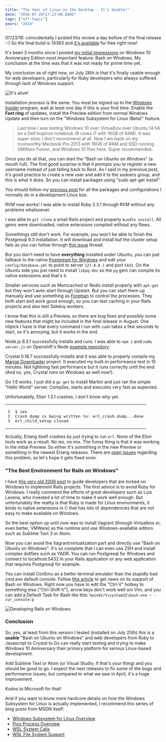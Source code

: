 ```yaml
---
title: "The Year of Linux on the Desktop - It's Usable!"
date: "2016-07-26T17:13:00.000Z"
tags: ["off-topic"]
years: "2016"
---
```


<p></p>
<p>07/23/16: coincidentally I posted this review a day before of the final release :-) So the final build is 14393 and <a href="http://arstechnica.com/information-technology/2016/07/windows-10-anniversary-update-is-ready-to-go-and-free-for-just-a-few-more-days/">it's available</a> for free right now!</p>
<p>It's been 3 months since I posted <a href="http://www.akitaonrails.com/2016/04/12/the-year-of-linux-on-the-desktop-by-microsoft">my initial impressions</a> on Windows 10 Anniversary Edition most important feature: Bash on Windows. My conclusion at the time was that it was not ready for prime time yet.</p>
<p>My conclusion as of right now, on July 26th is that it's finally usable enough for web developers, particularly for Ruby developers who always suffered through lack of Windows support.</p>
<p><img src="https://d7v6meks67904.cloudfront.net/assets/image_asset/image/543/big_Screen_Shot_2016-07-26_at_13.28.48.png" srcset="https://d7v6meks67904.cloudfront.net/assets/image_asset/image/543/Screen_Shot_2016-07-26_at_13.28.48.png 2x" alt="It's alive!"></p>
<p></p>
<p></p>
<p>Installation process is the same. You must be signed up to the <a href="https://www.howtogeek.com/249966/how-to-install-and-use-the-linux-bash-shell-on-windows-10/">Windows Insider</a> program, wait at least one day if this is your first time. Enable the <strong>Fast ring</strong> of updates, install the Preview edition from normal Windows Update and then turn on the "Windows Subsystem for Linux (Beta)" feature.</p>
<blockquote>
  <p>Last time I was testing Windows 10 over Virtualbox over Ubuntu 14.04 on a Dell Inspiron notebook (8 cores i7 with 16GB of RAM). It was super slow, I don't recommend at all. Now I am back on my trustworthy Macbook Pro 2013 with 16GB of RAM and SSD running VMWare Fusion, and Windows 10 flies here. Super recommended.</p>
</blockquote>
<p>Once you do all that, you can start the "Bash on Ubuntu on Windows" (a mouth full). The first good surprise is that it prompts you to register a new username instead of just falling back to Root. As I said in my previous post, it's good practice to create a new user and add it to the sudoers group, and this is what it does. So you can install packages using "sudo apt-get install".</p>
<p>You should follow my <a href="https://www.akitaonrails.com/2016/04/12/the-year-of-linux-on-the-desktop-by-microsoft">previous post</a> for all the packages and configurations I normally do in a development Linux box.</p>
<p>RVM now works! I was able to install Ruby 2.3.1 through RVM without any problems whatsoever.</p>
<p>I was able to <code>git clone</code> a small Rails project and properly <code>bundle install</code>. All gems were downloaded, native extensions compiled without any flaws.</p>
<p>Somethings still don't work. For example, you won't be able to finish the Postgresql 9.3 installation. It will download and install but the cluster setup fails as you can follow through <a href="https://github.com/Microsoft/BashOnWindows/issues/61">this issue</a> thread.</p>
<p>But you don't need to have <strong>everything</strong> installed under Ubuntu, you can just fallback to the native <a href="https://www.postgresql.org/download/windows/">Postgresql for Windows</a> and edit your <code>config/database.yml</code> to point to server <code>127.0.0.1</code> and port <code>5432</code>. On the Ubuntu side you just need to install <code>libpq-dev</code> so the <code>pg</code> gem can compile its native extensions and that's it.</p>
<p>Smaller services such as Memcached or Redis install properly with <code>apt-get</code> but they won't auto-start through Upstart. But you can start them up manually and use something as <a href="https://github.com/ddollar/foreman">Foreman</a> to control the processes. They both start and work good enough, so you can test caching in your Rails projects and also test Sidekiq workers.</p>
<p>I know that this is still a Preview, so there are bug fixes and possibly some new features that might be included in the final release in August. One nitpick I have is that every command I run with <code>sudo</code> takes a few seconds to start, so it's annoying, but it works in the end.</p>
<p>Node.js 6.3.1 successfully installs and runs. I was able to <code>npm i</code> and <code>node server.js</code> on Openshift's Node <a href="https://github.com/openshift/nodejs-ex">example repository</a>.</p>
<p>Crystal 0.18.7 successfully installs and it was able to properly compile my <a href="https://github.com/akitaonrails/cr_manga_downloadr">Manga Downloader</a> project. It executed my built-in performance test in 15 minutes. Not lightning fast performance but it runs correctly until the end. (And so, yes, Crystal runs on Windows as well now!).</p>
<p>Go 1.6 works. I just did a <code>go get</code> to install Martini and just ran the simple "Hello World" server. Compiles, starts and executes very fast as expected.</p>
<p>Unfortunatelly, Elixir 1.3.1 crashes, I don't know why yet.</p>
<table class="CodeRay">
  <tbody>
    <tr>
      <td class="line_numbers" title="click to toggle" onclick="with (this.firstChild.style) { display = (display == '') ? 'none' : '' }"><pre>1<tt>
</tt>2<tt>
</tt>3<tt>
</tt></pre>
      </td>
      <td class="code"><pre ondblclick="with (this.style) { overflow = (overflow == 'auto' || overflow == '') ? 'visible' : 'auto' }">$ iex<tt>
</tt>Crash dump is being written to: erl_crash.dump...done<tt>
</tt>erl_child_setup closed<tt>
</tt></pre>
      </td>
    </tr>
  </tbody>
</table>
<p>Actually, Erlang itself crashes by just trying to run <code>erl</code>. None of the Elixir tools work as a result. No iex, no mix. The funny thing is that it was working in the initial Preview. So either it's something in the new Preview or something in the newest Erlang releases. There are <a href="https://github.com/Microsoft/BashOnWindows/issues?utf8=%E2%9C%93&amp;q=is%3Aissue%20elixir">open issues</a> regarding this problem, so let's hope it gets fixed soon.</p>
<p><a name="best-windows-dev-env"></a></p>
<h3>"The Best Environment for Rails on Windows"</h3>
<p>I have <a href="https://www.akitaonrails.com/2009/1/13/the-best-environment-for-rails-on-windows">this very old 2009 post</a> to guide developers that are locked on Windows to implement Rails projects. The first advice is to avoid Ruby for Windows. I really commend the efforts of great developers such as Luis Lavena, who invested a lot of time to make it work well enough. But unfortunately the reality is that Ruby is made for Linux environments, it binds to native extensions in C that has lots of dependencies that are not easy to make available on Windows.</p>
<p>So the best option up until now was to install Vagrant (through Virtualbox or, even better, VMWare) as the runtime and use Windows-available editors such as Sublime Text 3 or Atom.</p>
<p>Now you can avoid the Vagrant/virtualization part and directly use "Bash on Ubuntu on Windows". It's so complete that I can even use ZSH and install complex dotfiles such as YADR. You can run Postgresql for Windows and connect to localhost:5432 in your Rails application or any web application that requires Postgresql for example.</p>
<p>You can install ConEmu as a better terminal emulator than the stupidly bad cmd.exe default console. Follow <a href="https://conemu.github.io/en/BashOnWindows.html">this article</a> to get news on its support of Bash on Windows. Right now you have to edit the "Ctrl-V" hotkey to something else ("Ctrl-Shift-V"), arrow keys don't work well om Vim, and you can add a Default Task for Bash like this: <code>%windir%\system32\bash.exe ~ -cur_console:p</code></p>
<p><img src="https://d7v6meks67904.cloudfront.net/assets/image_asset/image/544/big_Screen_Shot_2016-07-28_at_14.13.36.png" srcset="https://d7v6meks67904.cloudfront.net/assets/image_asset/image/544/Screen_Shot_2016-07-28_at_14.13.36.png 2x" alt="Developing Rails on Windows"></p>
<h3>Conclusion</h3>
<p>So, yes, at least from this version I tested (installed on July 25th) this is a <strong>usable</strong> "Bash on Ubuntu on Windows" and web developers from Ruby to Javascript to Crystal to Go can really start testing and trying to make Windows 10 Anniversary their primary platform for serious Linux-based development.</p>
<p>Add Sublime Text or Atom (or Visual Studio, if that's your thing) and you should be good to go. I expect the next releases to fix some of the bugs and performance issues, but compared to what we saw in April, it's a huge improvement.</p>
<p>Kudos to Microsoft for that!</p>
<p>And if you want to know more hardcore details on how the Windows Subsystem for Linux is actually implemented, I recommend this series of blog posts from MSDN itself:</p>
<ul>
  <li><a href="https://blogs.msdn.microsoft.com/wsl/2016/04/22/windows-subsystem-for-linux-overview/">Windows Subsystem for Linux Overview</a></li>
  <li><a href="https://blogs.msdn.microsoft.com/wsl/2016/05/23/pico-process-overview/">Pico Process Overview</a></li>
  <li><a href="https://blogs.msdn.microsoft.com/wsl/2016/06/08/wsl-system-calls/">WSL System Calls</a></li>
  <li><a href="https://blogs.msdn.microsoft.com/wsl/2016/06/15/wsl-file-system-support/">WSL File System Support</a></li>
</ul>
<p></p>